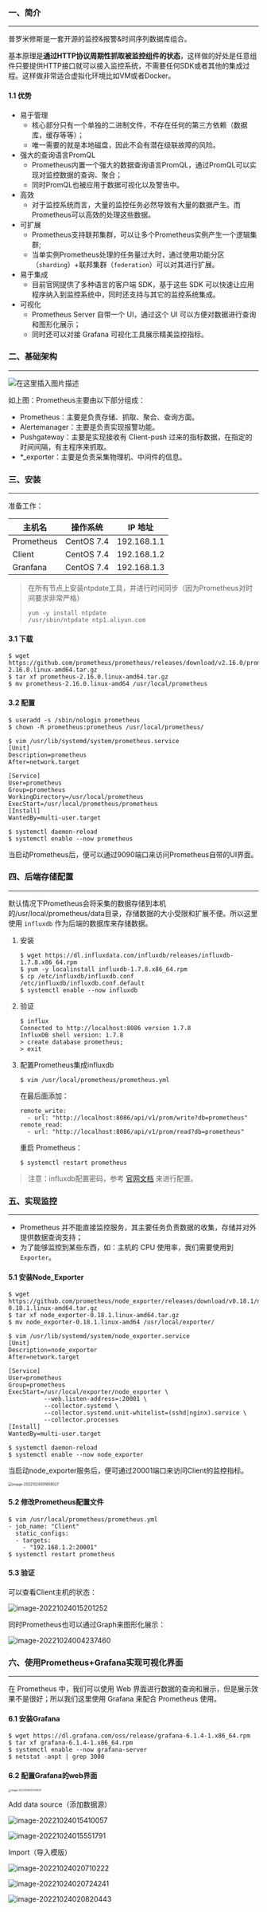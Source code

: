 ### 一、简介

---

普罗米修斯是一套开源的监控&报警&时间序列数据库组合。

基本原理是**通过HTTP协议周期性抓取被监控组件的状态**，这样做的好处是任意组件只要提供HTTP接口就可以接入监控系统，不需要任何SDK或者其他的集成过程。这样做非常适合虚拟化环境比如VM或者Docker。

#### 1.1 优势

- 易于管理
  - 核心部分只有一个单独的二进制文件，不存在任何的第三方依赖（数据库，缓存等等）；
  - 唯一需要的就是本地磁盘，因此不会有潜在级联故障的风险。
- 强大的查询语言PromQL
  - Prometheus内置一个强大的数据查询语言PromQL，通过PromQL可以实现对监控数据的查询、聚合；
  - 同时PromQL也被应用于数据可视化以及警告中。
- 高效
  - 对于监控系统而言，大量的监控任务必然导致有大量的数据产生。而Prometheus可以高效的处理这些数据。
- 可扩展
  - Prometheus支持联邦集群，可以让多个Prometheus实例产生一个逻辑集群;
  - 当单实例Prometheus处理的任务量过大时，通过使用功能分区（`sharding`）+联邦集群（`federation`）可以对其进行扩展。
- 易于集成
  - 目前官网提供了多种语言的客户端 SDK，基于这些 SDK 可以快速让应用程序纳入到监控系统中，同时还支持与其它的监控系统集成。
- 可视化
  - Prometheus Server 自带一个 UI，通过这个 UI 可以方便对数据进行查询和图形化展示；
  - 同时还可以对接 Grafana 可视化工具展示精美监控指标。



### 二、基础架构

---

![在这里插入图片描述](img/watermark,type_ZmFuZ3poZW5naGVpdGk,shadow_10,text_aHR0cHM6Ly9ibG9nLmNzZG4ubmV0L3dlaXhpbl80NjkwMjM5Ng==,size_16,color_FFFFFF,t_70.png)

如上图：Prometheus主要由以下部分组成：

- Prometheus：主要是负责存储、抓取、聚合、查询方面。
- Alertemanager：主要是负责实现报警功能。
- Pushgateway：主要是实现接收有 Client-push 过来的指标数据，在指定的时间间隔，有主程序来抓取。
- *_exporter：主要是负责采集物理机、中间件的信息。



### 三、安装

---

准备工作：

| 主机名     | 操作系统   | IP 地址     |
| ---------- | ---------- | ----------- |
| Prometheus | CentOS 7.4 | 192.168.1.1 |
| Client     | CentOS 7.4 | 192.168.1.2 |
| Granfana   | CentOS 7.4 | 192.168.1.3 |

>在所有节点上安装ntpdate工具，并进行时间同步（因为Prometheus对时间要求非常严格）
>
>```shell
>yum -y install ntpdate
>/usr/sbin/ntpdate ntp1.aliyun.com
>```

#### 3.1 下载

```shell
$ wget https://github.com/prometheus/prometheus/releases/download/v2.16.0/prometheus-2.16.0.linux-amd64.tar.gz
$ tar xf prometheus-2.16.0.linux-amd64.tar.gz
$ mv prometheus-2.16.0.linux-amd64 /usr/local/prometheus
```

#### 3.2 配置

```shell
$ useradd -s /sbin/nologin prometheus
$ chown -R prometheus:prometheus /usr/local/prometheus/
```

```shell
$ vim /usr/lib/systemd/system/prometheus.service
[Unit]
Description=prometheus
After=network.target 

[Service]
User=prometheus
Group=prometheus
WorkingDirectory=/usr/local/prometheus
ExecStart=/usr/local/prometheus/prometheus
[Install]
WantedBy=multi-user.target
```

```shell
$ systemctl daemon-reload
$ systemctl enable --now prometheus
```

当启动Prometheus后，便可以通过9090端口来访问Prometheus自带的UI界面。



### 四、后端存储配置

---

默认情况下Prometheus会将采集的数据存储到本机的/usr/local/prometheus/data目录，存储数据的大小受限和扩展不便。所以这里使用 `influxdb` 作为后端的数据库来存储数据。

1. 安装

   ```shell
   $ wget https://dl.influxdata.com/influxdb/releases/influxdb-1.7.8.x86_64.rpm
   $ yum -y localinstall influxdb-1.7.8.x86_64.rpm
   $ cp /etc/influxdb/influxdb.conf /etc/influxdb/influxdb.conf.default
   $ systemctl enable --now influxdb
   ```

2. 验证

   ```shell
   $ influx
   Connected to http://localhost:8086 version 1.7.8
   InfluxDB shell version: 1.7.8
   > create database prometheus;
   > exit
   ```

3. 配置Prometheus集成influxdb

   ```shell
   $ vim /usr/local/prometheus/prometheus.yml
   ```

   在最后面添加：

   ```shell
   remote_write:
     - url: "http://localhost:8086/api/v1/prom/write?db=prometheus"
   remote_read:
     - url: "http://localhost:8086/api/v1/prom/read?db=prometheus"
   ```

   重启 Prometheus：

   ```shell
   $ systemctl restart prometheus
   ```

>注意：influxdb配置密码，参考 [官网文档](https://docs.influxdata.com/influxdb/v1.7/supported_protocols/prometheus/) 来进行配置。



### 五、实现监控

---

- Prometheus 并不能直接监控服务，其主要任务负责数据的收集，存储并对外提供数据查询支持；
- 为了能够监控到某些东西，如：主机的 CPU 使用率，我们需要使用到 `Exporter`。

#### 5.1 安装Node_Exporter

```shell
$ wget https://github.com/prometheus/node_exporter/releases/download/v0.18.1/node_exporter-0.18.1.linux-amd64.tar.gz
$ tar xf node_exporter-0.18.1.linux-amd64.tar.gz
$ mv node_exporter-0.18.1.linux-amd64 /usr/local/exporter/
```

```shell
$ vim /usr/lib/systemd/system/node_exporter.service
[Unit]
Description=node_exporter
After=network.target 

[Service]
User=prometheus
Group=prometheus
ExecStart=/usr/local/exporter/node_exporter \
          --web.listen-address=:20001 \
          --collector.systemd \
          --collector.systemd.unit-whitelist=(sshd|nginx).service \
          --collector.processes
[Install]
WantedBy=multi-user.target

$ systemctl daemon-reload
$ systemctl enable --now node_exporter
```

当启动node_exporter服务后，便可通过20001端口来访问Client的监控指标。

<img src="img/image-20221024001658027.png" alt="image-20221024001658027" style="zoom:50%;" />

#### 5.2 修改Prometheus配置文件

```shell
$ vim /usr/local/prometheus/prometheus.yml
- job_name: "Client"
  static_configs:
  - targets:
    - "192.168.1.2:20001"
$ systemctl restart prometheus
```

#### 5.3 验证

可以查看Client主机的状态：

![image-20221024015201252](img/image-20221024015201252.png)

同时Prometheus也可以通过Graph来图形化展示：

![image-20221024004237460](img/image-20221024004237460.png)



### 六、使用Prometheus+Grafana实现可视化界面

---

在 Prometheus 中，我们可以使用 Web 界面进行数据的查询和展示，但是展示效果不是很好；所以我们这里使用 Grafana 来配合 Prometheus 使用。

#### 6.1 安装Grafana

```shell
$ wget https://dl.grafana.com/oss/release/grafana-6.1.4-1.x86_64.rpm
$ tar xf grafana-6.1.4-1.x86_64.rpm
$ systemctl enable --now grafana-server
$ netstat -anpt | grep 3000
```

#### 6.2 配置Grafana的web界面

<img src="img/image-20221024015250837.png" alt="image-20221024015250837" style="zoom: 33%;" />

Add data source（添加数据源）

![image-20221024015410057](img/image-20221024015410057.png)

![image-20221024015551791](img/image-20221024015551791.png)

Import（导入模版）

![image-20221024020710222](img/image-20221024020710222.png)

![image-20221024020724241](img/image-20221024020724241.png)

![image-20221024020820443](img/image-20221024020820443.png)

